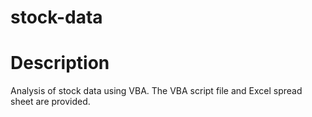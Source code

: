 # stock-data

# Description
Analysis of stock data using VBA.  The VBA script file and Excel spread sheet are provided.
